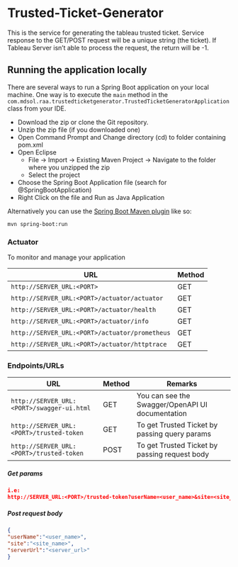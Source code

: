 # Trusted-Ticket-Generator
This is the service for generating the tableau trusted ticket. Service response to the GET/POST request will be a unique string (the ticket). If Tableau Server isn’t able to process the request, the return will be -1.  
## Running the application locally

There are several ways to run a Spring Boot application on your local machine. One way is to execute the `main` method in the `com.mdsol.raa.trustedticketgenerator.TrustedTicketGeneratorApplication` class from your IDE.

- Download the zip or clone the Git repository.
- Unzip the zip file (if you downloaded one)
- Open Command Prompt and Change directory (cd) to folder containing pom.xml
- Open Eclipse 
   - File -> Import -> Existing Maven Project -> Navigate to the folder where you unzipped the zip
   - Select the project
- Choose the Spring Boot Application file (search for @SpringBootApplication)
- Right Click on the file and Run as Java Application

Alternatively you can use the [Spring Boot Maven plugin](https://docs.spring.io/spring-boot/docs/current/reference/html/build-tool-plugins-maven-plugin.html) like so:

```shell
mvn spring-boot:run
```

### Actuator

To monitor and manage your application

|  URL |  Method |
|----------|--------------|
|`http://SERVER_URL:<PORT>`  						| GET |
|`http://SERVER_URL:<PORT>/actuator/actuator`  | GET |
|`http://SERVER_URL:<PORT>/actuator/health`    	| GET |
|`http://SERVER_URL:<PORT>/actuator/info`      	| GET |
|`http://SERVER_URL:<PORT>/actuator/prometheus`| GET |
|`http://SERVER_URL:<PORT>/actuator/httptrace` | GET |

### Endpoints/URLs

|  URL |  Method | Remarks |
|----------|--------------|--------------|
|`http://SERVER_URL:<PORT>/swagger-ui.html`  | GET | You can see the Swagger/OpenAPI UI documentation|
|`http://SERVER_URL:<PORT>/trusted-token`  | GET | To get Trusted Ticket by passing query params|
|`http://SERVER_URL:<PORT>/trusted-token`  | POST | To get Trusted Ticket by passing request body|

##### Get params
```json
i.e:
http://SERVER_URL:<PORT>/trusted-token?userName=<user_name>&site=<site_name>&serverUrl=<server_url>
```

##### Post request body
```json
{  
"userName":"<user_name>",   
"site":"<site_name>",  
"serverUrl":"<server_url>"
}
```